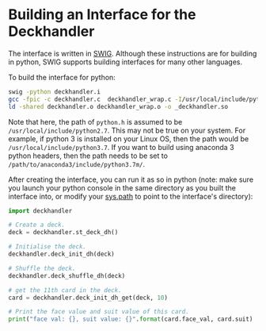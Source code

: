 Building an Interface for the Deckhandler
=========================================

The interface is written in [SWIG](http://swig.org/index.php). Although these instructions are for building in python, SWIG supports building interfaces for many other languages.

To build the interface for python:

```bash
swig -python deckhandler.i
gcc -fpic -c deckhandler.c  deckhandler_wrap.c -I/usr/local/include/python2.7
ld -shared deckhandler.o deckhandler_wrap.o -o _deckhandler.so
```
Note that here, the path of `python.h` is assumed to be `/usr/local/include/python2.7`. This may not be true on your system. For example, if python 3 is installed on your Linux OS, then the path would be `/usr/local/include/python3.7`. If you want to build using anaconda 3 python headers, then the path needs to be set to `/path/to/anaconda3/include/python3.7m/`.

After creating the interface, you can run it as so in python (note: make sure you launch your python console in the same directory as you built the interface into, or modify your [sys.path](https://docs.python.org/3/library/sys.html#sys.path) to point to the interface's directory):

```py
import deckhandler

# Create a deck.
deck = deckhandler.st_deck_dh()

# Initialise the deck.
deckhandler.deck_init_dh(deck)

# Shuffle the deck.
deckhandler.deck_shuffle_dh(deck)

# get the 11th card in the deck.
card = deckhandler.deck_init_dh_get(deck, 10)

# Print the face value and suit value of this card.
print("face val: {}, suit value: {}".format(card.face_val, card.suit)
```
